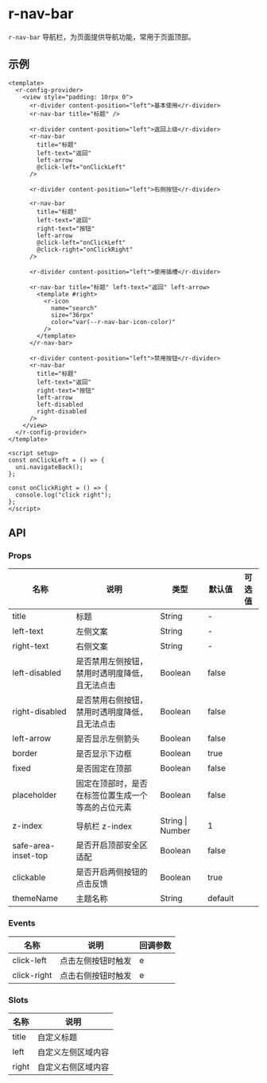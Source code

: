 # r-nav-bar

`r-nav-bar` 导航栏，为页面提供导航功能，常用于页面顶部。

## 示例

```vue
<template>
  <r-config-provider>
    <view style="padding: 10rpx 0">
      <r-divider content-position="left">基本使用</r-divider>
      <r-nav-bar title="标题" />

      <r-divider content-position="left">返回上级</r-divider>
      <r-nav-bar
        title="标题"
        left-text="返回"
        left-arrow
        @click-left="onClickLeft"
      />

      <r-divider content-position="left">右侧按钮</r-divider>

      <r-nav-bar
        title="标题"
        left-text="返回"
        right-text="按钮"
        left-arrow
        @click-left="onClickLeft"
        @click-right="onClickRight"
      />

      <r-divider content-position="left">使用插槽</r-divider>

      <r-nav-bar title="标题" left-text="返回" left-arrow>
        <template #right>
          <r-icon
            name="search"
            size="36rpx"
            color="var(--r-nav-bar-icon-color)"
          />
        </template>
      </r-nav-bar>

      <r-divider content-position="left">禁用按钮</r-divider>
      <r-nav-bar
        title="标题"
        left-text="返回"
        right-text="按钮"
        left-arrow
        left-disabled
        right-disabled
      />
    </view>
  </r-config-provider>
</template>

<script setup>
const onClickLeft = () => {
  uni.navigateBack();
};

const onClickRight = () => {
  console.log("click right");
};
</script>
```

## API

### Props

| 名称                | 说明                                               | 类型             | 默认值  | 可选值 |
| ------------------- | -------------------------------------------------- | ---------------- | ------- | ------ |
| title               | 标题                                               | String           | -       |        |
| left-text           | 左侧文案                                           | String           | -       |        |
| right-text          | 右侧文案                                           | String           | -       |        |
| left-disabled       | 是否禁用左侧按钮，禁用时透明度降低，且无法点击     | Boolean          | false   |        |
| right-disabled      | 是否禁用右侧按钮，禁用时透明度降低，且无法点击     | Boolean          | false   |        |
| left-arrow          | 是否显示左侧箭头                                   | Boolean          | false   |        |
| border              | 是否显示下边框                                     | Boolean          | true    |        |
| fixed               | 是否固定在顶部                                     | Boolean          | false   |        |
| placeholder         | 固定在顶部时，是否在标签位置生成一个等高的占位元素 | Boolean          | false   |        |
| z-index             | 导航栏 z-index                                     | String \| Number | 1       |        |
| safe-area-inset-top | 是否开启顶部安全区适配                             | Boolean          | false   |        |
| clickable           | 是否开启两侧按钮的点击反馈                         | Boolean          | true    |        |
| themeName           | 主题名称                                           | String           | default |        |

### Events

| 名称        | 说明               | 回调参数 |
| ----------- | ------------------ | -------- |
| click-left  | 点击左侧按钮时触发 | e        |
| click-right | 点击右侧按钮时触发 | e        |

### Slots

| 名称  | 说明               |
| ----- | ------------------ |
| title | 自定义标题         |
| left  | 自定义左侧区域内容 |
| right | 自定义右侧区域内容 |
